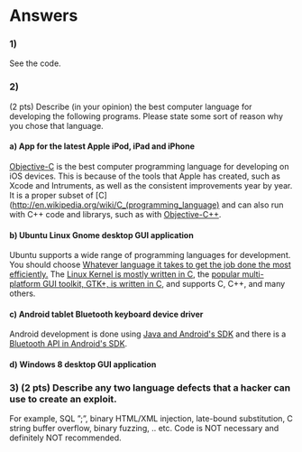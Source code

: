 # Answers

### 1) 
See the code.

### 2) 
(2 pts) Describe (in your opinion) the best computer language for developing the following programs. 
Please state some sort of reason why you chose that language.

#### a) App for the latest Apple iPod, iPad and iPhone
[Objective-C](http://en.wikipedia.org/wiki/Objective-C) is the best computer programming language for developing on iOS devices.
This is because of the tools that Apple has created, such as Xcode and Intruments, as well as the consistent improvements year by year.
It is a proper subset of [C](http://en.wikipedia.org/wiki/C_(programming_language) and can also run with C++ code and librarys, 
such as with [Objective-C++](http://stackoverflow.com/a/3684159).

#### b) Ubuntu Linux Gnome desktop GUI application
Ubuntu supports a wide range of programming languages for development. 
You should choose [Whatever language it takes to get the job done the most efficiently.](http://askubuntu.com/a/321404)
The [Linux Kernel is mostly written in C](http://en.wikipedia.org/wiki/Linux_kernel), 
the [popular multi-platform GUI toolkit, GTK+, is written in C](http://www.gtk.org), and supports C, C++, and many others.

#### c) Android tablet Bluetooth keyboard device driver
Android development is done using [Java and Android's SDK](http://developer.android.com/sdk/index.html)
and there is a [Bluetooth API in Android's SDK](http://developer.android.com/guide/topics/connectivity/bluetooth.html).

#### d) Windows 8 desktop GUI application


### 3) (2 pts) Describe any two language defects that a hacker can use to create an exploit. 
For example, SQL ”;”, binary HTML/XML injection, late-bound substitution, C string buffer overflow, binary fuzzing, .. etc. Code is NOT necessary and definitely NOT recommended.
